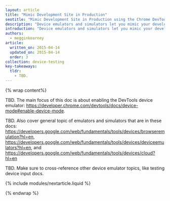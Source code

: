 ```yaml
---
layout: article
title: "Mimic Development Site in Production"
seotitle: "Mimic Development Site in Production using the Chrome DevTools Device Emulator"
description: "Device emulators and simulators let you mimic your development site on a range of devices from your workstation."
introduction: "Device emulators and simulators let you mimic your development site on a range of devices from your workstation."
authors:
  - megginkearney
article:
  written_on: 2015-04-14
  updated_on: 2015-04-14
  order: 3
collection: device-testing
key-takeaways:
  tldr: 
    - TBD.
---
```


{% wrap content%}

TBD. The main focus of this doc is about enabling the DevTools device emulator: https://developer.chrome.com/devtools/docs/device-mode#enable-device-mode.

TBD. Also cover general topic of emulators and simulators that are in these docs: https://developers.google.com/web/fundamentals/tools/devices/browseremulation?hl=en, https://developers.google.com/web/fundamentals/tools/devices/deviceemulators?hl=en, and https://developers.google.com/web/fundamentals/tools/devices/cloud?hl=en 

TBD. Make sure to cross-reference other device emulator topics, like testing device input docs.

{% include modules/nextarticle.liquid %}

{% endwrap %}
